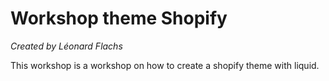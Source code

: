 # Workshop theme Shopify

_Created by Léonard Flachs_

This workshop is a workshop on how to create a shopify theme with liquid.
